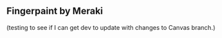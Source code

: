 ## Fingerpaint by Meraki

(testing to see if I can get dev to update with changes to Canvas branch.)
